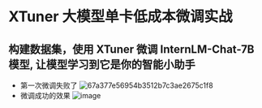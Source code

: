 # XTuner 大模型单卡低成本微调实战
## 构建数据集，使用 XTuner 微调 InternLM-Chat-7B 模型, 让模型学习到它是你的智能小助手
* 第一次微调失败了
![67a377e56954b3512b7c3ae2675c1f8](https://github.com/baijiesong/InternLM_Learning/assets/105435837/948f8fa8-bfbe-4105-a7ef-d7e75de48b9a)
* 微调成功的效果
![image](https://github.com/baijiesong/InternLM_Learning/assets/105435837/d8829913-1ff9-49f7-b67e-70bc0084707a)
